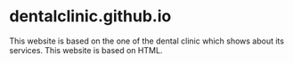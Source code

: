 # dentalclinic.github.io
This website is based on the one of the dental clinic which shows about its services. This website is based on HTML.
